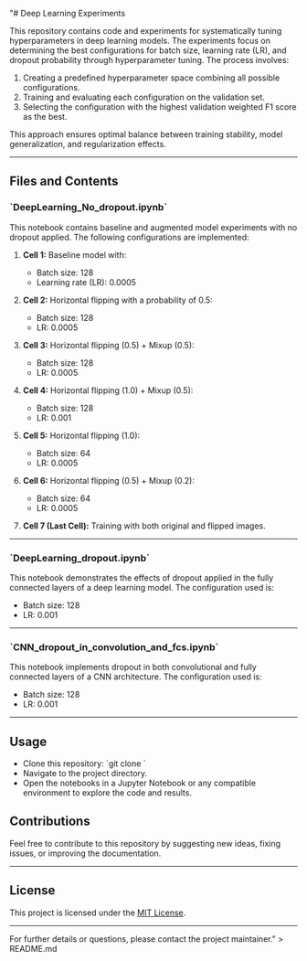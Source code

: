 "# Deep Learning Experiments

This repository contains code and experiments for systematically tuning hyperparameters in deep learning models. The experiments focus on determining the best configurations for batch size, learning rate (LR), and dropout probability through hyperparameter tuning. The process involves:

1. Creating a predefined hyperparameter space combining all possible configurations.
2. Training and evaluating each configuration on the validation set.
3. Selecting the configuration with the highest validation weighted F1 score as the best.

This approach ensures optimal balance between training stability, model generalization, and regularization effects.

---

## Files and Contents

### \`DeepLearning_No_dropout.ipynb\`
This notebook contains baseline and augmented model experiments with no dropout applied. The following configurations are implemented:

1. **Cell 1:** Baseline model with:
   - Batch size: 128
   - Learning rate (LR): 0.0005

2. **Cell 2:** Horizontal flipping with a probability of 0.5:
   - Batch size: 128
   - LR: 0.0005

3. **Cell 3:** Horizontal flipping (0.5) + Mixup (0.5):
   - Batch size: 128
   - LR: 0.0005

4. **Cell 4:** Horizontal flipping (1.0) + Mixup (0.5):
   - Batch size: 128
   - LR: 0.001

5. **Cell 5:** Horizontal flipping (1.0):
   - Batch size: 64
   - LR: 0.0005

6. **Cell 6:** Horizontal flipping (0.5) + Mixup (0.2):
   - Batch size: 64
   - LR: 0.0005

7. **Cell 7 (Last Cell):** Training with both original and flipped images.

---

### \`DeepLearning_dropout.ipynb\`
This notebook demonstrates the effects of dropout applied in the fully connected layers of a deep learning model. The configuration used is:

- Batch size: 128
- LR: 0.001

---

### \`CNN_dropout_in_convolution_and_fcs.ipynb\`
This notebook implements dropout in both convolutional and fully connected layers of a CNN architecture. The configuration used is:

- Batch size: 128
- LR: 0.001

---

## Usage
- Clone this repository: \`git clone <repository-url>\`
- Navigate to the project directory.
- Open the notebooks in a Jupyter Notebook or any compatible environment to explore the code and results.

## Contributions
Feel free to contribute to this repository by suggesting new ideas, fixing issues, or improving the documentation.

---

## License
This project is licensed under the [MIT License](LICENSE).

---

For further details or questions, please contact the project maintainer." > README.md
